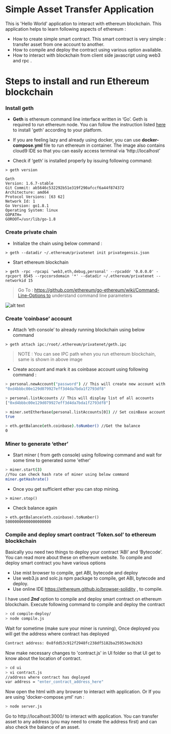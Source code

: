 # Simple Asset Transfer Application

This is 'Hello World' application to interact with ethereum blockchain. This application helps to learn following aspects of ethereum :

  - How to create simple smart contract. This smart contract is very simple : transfer asset from one account to another.
  - How to compile and deploy the contract using various option available.
  - How to interact with blockchain from client side javascript using web3 and rpc  .

# Steps to install and run Ethereum blockchain
### Install geth

 - **Geth** is ethereum command line interface written in ‘Go’. Geth is required to run ethereum node. You can follow the instruction listed [here](https://github.com/ethereum/go-ethereum/wiki/Building-Ethereum) to install 'geth' according to your platform.
 
 - If you are feeling lazy and already using docker, you can use **docker-compose.yml** file to run ethereum in container. The image also contains cloud9 IDE so that you can easily access terminal via ‘http://localhost’
 
 - Check if ‘geth’ is installed properly by issuing following command:
```
> geth version

Geth
Version: 1.6.7-stable
Git Commit: ab5646c532292b51e319f290afccf6a44f874372
Architecture: amd64
Protocol Versions: [63 62]
Network Id: 1
Go Version: go1.8.1
Operating System: linux
GOPATH=
GOROOT=/usr/lib/go-1.8

```

###	Create private chain
- Initialize the chain using below command :
```
> geth --datadir ~/.ethereum/privatenet init privategensis.json
```
- Start ethereum blockchain 
```
> geth -rpc -rpcapi 'web3,eth,debug,personal' --rpcaddr '0.0.0.0' -rpcport 8545 --rpccorsdomain '*' --datadir ~/.ethereum/privatenet --networkid 15
```
>Go To : https://github.com/ethereum/go-ethereum/wiki/Command-Line-Options to understand command line parameters 

![alt text](https://drive.google.com/uc?export=view&id=0B5nrsdlXdWORWVd4SDMwcEdjS1k)

### Create ‘coinbase’ account
- Attach ‘eth console’ to already running blockchain using below command
```
> geth attach ipc:/root/.ethereum/privatenet/geth.ipc 
```
> NOTE : You can see IPC path when you run ethereum blockchain, same is shown in above image
- Create account and mark it as coinbase account using following command :

```sh
> personal.newAccount("password") // This will create new account with password as 'password'
"0xd4bbbc00e129d079927eff3d4da7bda1f2793df8"

> personal.listAccounts // This will display list of all accounts
["0xd4bbbc00e129d079927eff3d4da7bda1f2793df8"]

> miner.setEtherbase(personal.listAccounts[0]) // Set coinBase account
true

> eth.getBalance(eth.coinbase).toNumber() //Get the balance
0
```
###	Miner to generate ‘ether’

- Start miner ( from geth console) using following command and wait for some time to generated some 'ether'
```sh
> miner.start(3)
//You can check hash rate of miner using below command 
miner.getHashrate()
```
- Once you get sufficient ether you can stop mining. 
 ```
> miner.stop()
```
- Check balance again
```
> eth.getBalance(eth.coinbase).toNumber()
50000000000000000000
```

### Compile and deploy smart contract ‘Token.sol’ to ethereum blockkchain

Basically you need two things to deploy your contract ‘ABI’ and ‘Bytecode’. You can read more about these on ethereum website. To compile and deploy smart contract you have various options
- Use mist browser to compile, get ABI, bytecode and deploy
- Use web3.js and solc.js npm package to compile, get ABI, bytecode and deploy.
- Use online IDE https://ethereum.github.io/browser-solidity , to compile.

I have used ***2nd*** option to compile and deploy smart contract on ethereum blockchain. Execute following command to compile and deploy the contract


```sh
> cd compile-deploy/
> node compile.js 
```
Wait for sometime (make sure your miner is running), Once deployed you will get the address where contract has deployed

```sh
Contract address: 0x8fdd53c912f2948fc238df5182ba25953ee3b263
```
Now make necessary changes to 'contract.js' in UI folder so that UI get to know about the location of contract.

```sh
> cd ui
> vi contract.js
//address where contract has deployed
var address = "enter_contract_address_here"
```

Now open the html with any browser to interact with application. Or If you are using 'docker-compose.yml' run :
```sh
> node server.js
```
Go to http://localhost:3000/ to interact with application.
You can transfer asset to any address (you may need to create the address first) and can also check the balance of an asset.
